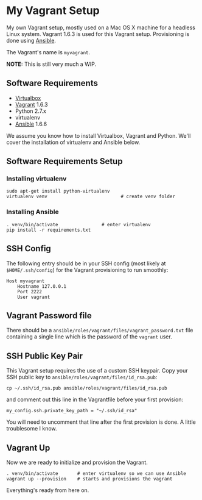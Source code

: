 # My Vagrant Setup

My own Vagrant setup, mostly used on a Mac OS X machine for a headless Linux
system. Vagrant 1.6.3 is used for this Vagrant setup.
Provisioning is done using [Ansible](http://www.ansible.com/home).

The Vagrant's name is `myvagrant`.

**NOTE:** This is still very much a WIP.

## Software Requirements

- [Virtualbox](https://www.virtualbox.org/wiki/Downloads)
- [Vagrant](http://www.vagrantup.com/) 1.6.3
- Python 2.7.x
- virtualenv
- [Ansible](http://www.ansible.com/home) 1.6.6

We assume you know how to install Virtualbox, Vagrant and Python.
We'll cover the installation of virtualenv and Ansible below.

## Software Requirements Setup

### Installing virtualenv

    sudo apt-get install python-virtualenv
    virtualenv venv                           # create venv folder

### Installing Ansible

    . venv/bin/activate                # enter virtualenv
    pip install -r requirements.txt

## SSH Config

The following entry should be in your SSH config (most likely at
`$HOME/.ssh/config`) for the Vagrant provisioning to run smoothly:

    Host myvagrant
        Hostname 127.0.0.1
        Port 2222
        User vagrant

## Vagrant Password file

There should be a `ansible/roles/vagrant/files/vagrant_password.txt` file
containing a single line which is the password of the `vagrant` user.

## SSH Public Key Pair

This Vagrant setup requires the use of a custom SSH keypair. Copy your
SSH public key to `ansible/roles/vagrant/files/id_rsa.pub`:

    cp ~/.ssh/id_rsa.pub ansible/roles/vagrant/files/id_rsa.pub

and comment out this line in the Vagrantfile before your first provision:

    my_config.ssh.private_key_path = "~/.ssh/id_rsa"

You will need to uncomment that line after the first provision is done.
A little troublesome I know.

## Vagrant Up

Now we are ready to initialize and provision the Vagrant.

    . venv/bin/activate       # enter virtualenv so we can use Ansible
    vagrant up --provision    # starts and provisions the vagrant

Everything's ready from here on.
